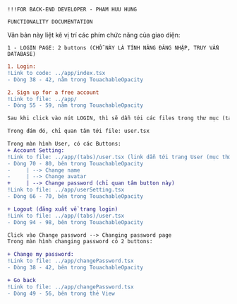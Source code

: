```!!!FOR BACK-END DEVELOPER - PHAM HUU HUNG```

```FUNCTIONALITY DOCUMENTATION```

Văn bản này liệt kê vị trí các phím chức năng của giao diện:


```1 - LOGIN PAGE: 2 buttons (CHỖ NÀY LÀ TÍNH NĂNG ĐĂNG NHẬP, TRUY VẤN DATABASE)```
```diff
1. Login:
!Link to code: ../app/index.tsx
- Dòng 38 - 42, nằm trong TouachableOpacity

2. Sign up for a free account
!Link to file: ../app/
- Dòng 55 - 59, nằm trong TouachableOpacity
```

```diff 2 - TABS
Sau khi click vào nút LOGIN, thì sẽ dẫn tới các files trong thư mục (tabs) (do dùng navigation nên cần chia riêng tụi nó ra một file). 

Trong đám đó, chỉ quan tâm tới file: user.tsx

Trong màn hình User, có các Buttons:
+ Account Setting:
!Link to file: ../app/(tabs)/user.tsx (link dẫn tới trang User (mục thứ 4 trong cái navigation á))
- Dòng 70 - 80, bên trong TouachableOpacity
-     | --> Change name
-     | --> Change avatar
+     | --> Change password (chỉ quan tâm button này)
!Link to file: ../app/userSetting.tsx
- Dòng 66 - 70, bên trong TouachableOpacity

+ Logout (đăng xuất về trang login)
!Link to file: ../app/(tabs)/user.tsx
- Dòng 94 - 98, bên trong TouachableOpacity
```

```diff 3 - CHANGE PASSWORD
Click vào Change password --> Changing password page
Trong màn hình changing password có 2 buttons: 

+ Change my password: 
!Link to file: ../app/changePassword.tsx
- Dòng 38 - 42, bên trong TouachableOpacity

+ Go back
!Link to file: ../app/changePassword.tsx
- Dòng 49 - 56, bên trong thẻ View
